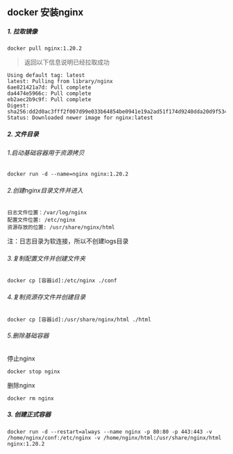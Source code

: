 ## docker 安装nginx

##### 1. 拉取镜像

```shell
docker pull nginx:1.20.2
```

> 返回以下信息说明已经拉取成功

```shell
Using default tag: latest
latest: Pulling from library/nginx
6ae821421a7d: Pull complete
da4474e5966c: Pull complete
eb2aec2b9c9f: Pull complete
Digest: sha256:dd2d0ac3fff2f007d99e033b64854be0941e19a2ad51f174d9240dda20d9f534
Status: Downloaded newer image for nginx:latest
```

##### 2. 文件目录

###### 1.启动基础容器用于资源拷贝

```shell
docker run -d --name=nginx nginx:1.20.2
```

###### 2.创建nginx目录文件并进入

```shell
日志文件位置：/var/log/nginx
配置文件位置: /etc/nginx
资源存放的位置: /usr/share/nginx/html
```

注：日志目录为软连接，所以不创建logs目录

###### 3.复制配置文件并创建文件夹

```shell
docker cp [容器id]:/etc/nginx ./conf
```

###### 4.复制资源存文件并创建目录

```shell
docker cp [容器id]:/usr/share/nginx/html ./html
```

###### 5.删除基础容器

停止nginx

```shell
docker stop nginx
```

删除nginx

```shell
docker rm nginx
```

##### 3. 创建正式容器

```shell
docker run -d --restart=always --name nginx -p 80:80 -p 443:443 -v /home/nginx/conf:/etc/nginx -v /home/nginx/html:/usr/share/nginx/html nginx:1.20.2
```
